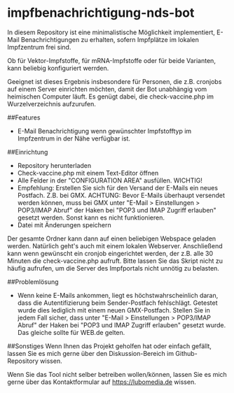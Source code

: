 # impfbenachrichtigung-nds-bot
In diesem Repository ist eine minimalistische Möglichkeit implementiert, E-Mail Benachrichtigungen zu erhalten, sofern Impfplätze im lokalen Impfzentrum frei sind.

Ob für Vektor-Impfstoffe, für mRNA-Impfstoffe oder für beide Varianten, kann beliebig konfiguriert werrden.

Geeignet ist dieses Ergebnis insbesondere für Personen, die z.B. cronjobs auf einem Server einrichten möchten, damit der Bot unabhängig vom heimischen Computer läuft. Es genügt dabei, die check-vaccine.php im Wurzelverzeichnis aufzurufen.

##Features
* E-Mail Benachrichtigung wenn gewünschter Impfstofftyp im Impfzentrum in der Nähe verfügbar ist.

##Einrichtung
* Repository herunterladen
* Check-vaccine.php mit einem Text-Editor öffnen
* Alle Felder in der "CONFIGURATION AREA" ausfüllen. WICHTIG!
* Empfehlung: Erstellen Sie sich für den Versand der E-Mails ein neues Postfach. Z.B. bei GMX. ACHTUNG: Bevor E-Mails überhaupt versendet werden können, muss bei GMX unter "E-Mail > Einstellungen > POP3/IMAP Abruf" der Haken bei "POP3 und IMAP Zugriff erlauben" gesetzt werden. Sonst kann es nicht funktionieren.
* Datei mit Änderungen speichern

Der gesamte Ordner kann dann auf einen beliebigen Webspace geladen werden. Natürlich geht's auch mit einem lokalen Webserver. Anschließend kann wenn gewünscht ein cronjob eingerichtet werden, der z.B. alle 30 Minuten die check-vaccine.php aufruft. Bitte lassen Sie das Skript nicht zu häufig aufrufen, um die Server des Impfportals nicht unnötig zu belasten.

##Problemlösung
* Wenn keine E-Mails ankommen, liegt es höchstwahrscheinlich daran, dass die Autentifizierung beim Sender-Postfach fehlschlägt. Getestet wurde dies lediglich mit einem neuen GMX-Postfach. Stellen Sie in jedem Fall sicher, dass unter "E-Mail > Einstellungen > POP3/IMAP Abruf" der Haken bei "POP3 und IMAP Zugriff erlauben" gesetzt wurde. Das gleiche sollte für WEB.de gelten.

##Sonstiges
Wenn Ihnen das Projekt geholfen hat oder einfach gefällt, lassen Sie es mich gerne über den Diskussion-Bereich im Github-Repository wissen. 

Wenn Sie das Tool nicht selber betreiben wollen/können, lassen Sie es mich gerne über das Kontaktformular auf https://lubomedia.de wissen.